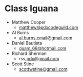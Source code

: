 # Class Iguana

- Matthew Cooper
  - matthew@pdxcodeguild.com
- Al Burns
  - al.burns.email@gmail.com
- Daniel Bautista
  - guam_68@hotmail.com
- Richard Sherman
  - rss,pdx@gmail.com
- Scott Stine
  - scottwstine@gmail.com
